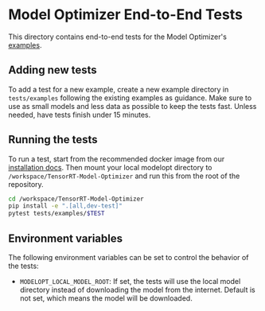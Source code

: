 # Model Optimizer End-to-End Tests

This directory contains end-to-end tests for the Model Optimizer's [examples](../../examples/).

## Adding new tests

To add a test for a new example, create a new example directory in `tests/examples` following the existing examples as guidance.
Make sure to use as small models and less data as possible to keep the tests fast. Unless needed, have tests finish under 15 minutes.

## Running the tests

To run a test, start from the recommended docker image from our [installation docs](https://nvidia.github.io/TensorRT-Model-Optimizer/getting_started/2_installation.html).
Then mount your local modelopt directory to `/workspace/TensorRT-Model-Optimizer` and run this from the root of the repository.

```bash
cd /workspace/TensorRT-Model-Optimizer
pip install -e ".[all,dev-test]"
pytest tests/examples/$TEST
```

## Environment variables

The following environment variables can be set to control the behavior of the tests:

- `MODELOPT_LOCAL_MODEL_ROOT`: If set, the tests will use the local model directory instead of downloading the model from the internet. Default is not set, which means the model will be downloaded.
